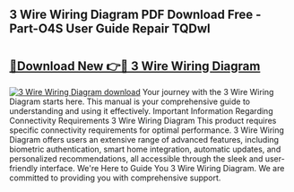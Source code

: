 ## 3 Wire Wiring Diagram PDF Download Free - Part-O4S User Guide Repair TQDwl

# <h2><a href="http://dfkufvn.blite.top/?on=3+Wire+Wiring+Diagram">🔗Download New 👉🔴 3 Wire Wiring Diagram</a></h2>

[![3 Wire Wiring Diagram download](https://i.imgur.com/lujVjoI.png)](http://dfkufvn.blite.top/?on=3+Wire+Wiring+Diagram)
Your journey with the 3 Wire Wiring Diagram starts here. This manual is your comprehensive guide to understanding and using it effectively. Important Information Regarding Connectivity Requirements 3 Wire Wiring Diagram This product requires specific connectivity requirements for optimal performance. 3 Wire Wiring Diagram offers users an extensive range of advanced features, including biometric authentication, smart home integration, automatic updates, and personalized recommendations, all accessible through the sleek and user-friendly interface. We're Here to Guide You 3 Wire Wiring Diagram. We are committed to providing you with comprehensive support.
